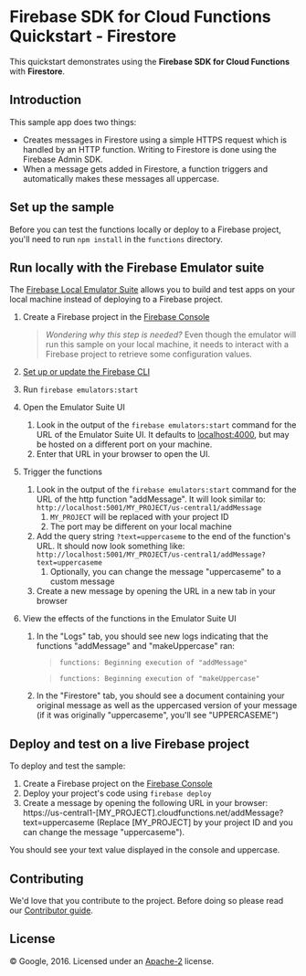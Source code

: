 # Firebase SDK for Cloud Functions Quickstart - Firestore

This quickstart demonstrates using the **Firebase SDK for Cloud Functions** with
**Firestore**.

## Introduction

This sample app does two things:

- Creates messages in Firestore using a simple HTTPS request which is
  handled by an HTTP function. Writing to Firestore is done using the
  Firebase Admin SDK.
- When a message gets added in Firestore, a function triggers and
  automatically makes these messages all uppercase.

## Set up the sample

Before you can test the functions locally or deploy to a Firebase project,
you'll need to run `npm install` in the `functions` directory.

## Run locally with the Firebase Emulator suite

The
[Firebase Local Emulator Suite](https://firebase.google.com/docs/emulator-suite)
allows you to build and test apps on your local machine instead of deploying to
a Firebase project.

1. Create a Firebase project in the
   [Firebase Console](https://console.firebase.google.com)
   > _Wondering why this step is needed?_ Even though the emulator will run this
   > sample on your local machine, it needs to interact with a Firebase project
   > to retrieve some configuration values.
1. [Set up or update the Firebase CLI](https://firebase.google.com/docs/cli#setup_update_cli)
1. Run `firebase emulators:start`
1. Open the Emulator Suite UI
   1. Look in the output of the `firebase emulators:start` command for the URL
      of the Emulator Suite UI. It defaults to
      [localhost:4000](http://localhost:4000), but may be hosted on a different
      port on your machine.
   1. Enter that URL in your browser to open the UI.
1. Trigger the functions
   1. Look in the output of the `firebase emulators:start` command for the URL
      of the http function "addMessage". It will look similar to:
      `http://localhost:5001/MY_PROJECT/us-central1/addMessage`
      1. `MY_PROJECT` will be replaced with your project ID
      1. The port may be different on your local machine
   1. Add the query string `?text=uppercaseme` to the end of the function's URL.
      It should now look something like:
      `http://localhost:5001/MY_PROJECT/us-central1/addMessage?text=uppercaseme`
      1. Optionally, you can change the message "uppercaseme" to a custom
         message
   1. Create a new message by opening the URL in a new tab in your browser
1. View the effects of the functions in the Emulator Suite UI

   1. In the "Logs" tab, you should see new logs indicating that the functions
      "addMessage" and "makeUppercase" ran:

      > `functions: Beginning execution of "addMessage"`

      > `functions: Beginning execution of "makeUppercase"`

   1. In the "Firestore" tab, you should see a document containing your original
      message as well as the uppercased version of your message (if it was
      originally "uppercaseme", you'll see "UPPERCASEME")

## Deploy and test on a live Firebase project

To deploy and test the sample:

1. Create a Firebase project on the
   [Firebase Console](https://console.firebase.google.com)
1. Deploy your project's code using `firebase deploy`
1. Create a message by opening the following URL in your browser:
   https://us-central1-[MY_PROJECT].cloudfunctions.net/addMessage?text=uppercaseme
   (Replace [MY_PROJECT] by your project ID and you can change the message
   "uppercaseme").

You should see your text value displayed in the console and uppercase.

## Contributing

We'd love that you contribute to the project. Before doing so please read our
[Contributor guide](../../CONTRIBUTING.md).

## License

© Google, 2016. Licensed under an [Apache-2](../../LICENSE) license.
